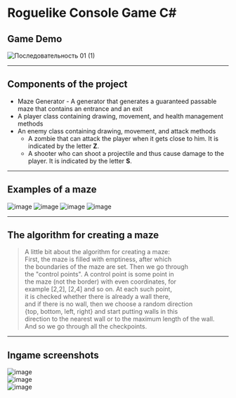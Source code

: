 # Roguelike Console Game C#

## Game Demo

![Последовательность 01 (1)](https://github.com/s11en1/RoguelikeConsoleGame/assets/132915375/29167920-6348-4f87-a3d5-c02b02381b94)

---

 ## Components of the project
 
 <ul>
  <li>Maze Generator - A generator that generates a guaranteed passable maze that contains an entrance and an exit</li>
  <li>A player class containing drawing, movement, and health management methods</li>
  <li>An enemy class containing drawing, movement, and attack methods
     <ul>
      <li>A zombie that can attack the player when it gets close to him. It is indicated by the letter <b>Z</b>.</li>
      <li>A shooter who can shoot a projectile and thus cause damage to the player. It is indicated by the letter <b>S</b>.</li>
     </ul>
  </li>
 </ul>

 ---

 ## Examples of a maze
 
 ![image](https://github.com/s11en1/RoguelikeConsoleGame/assets/132915375/2a34f443-4388-400a-bd0b-24dbc514c5b2)
 ![image](https://github.com/s11en1/RoguelikeConsoleGame/assets/132915375/9a7b3783-836c-4869-9bf6-8ccf363171b4)
 ![image](https://github.com/s11en1/RoguelikeConsoleGame/assets/132915375/241eaea6-fea0-491e-a104-43cfe8e661ab)
 ![image](https://github.com/s11en1/RoguelikeConsoleGame/assets/132915375/103ad217-0c28-4c95-b3cc-15e37b79e03a)

---

## The algorithm for creating a maze

> A little bit about the algorithm for creating a maze:  
> First, the maze is filled with emptiness, after which  
> the boundaries of the maze are set. Then we go through  
> the "control points". A control point is some point in  
> the maze (not the border) with even coordinates, for  
> example [2,2], [2,4] and so on. At each such point,  
> it is checked whether there is already a wall there,  
> and if there is no wall, then we choose a random direction  
> {top, bottom, left, right} and start putting walls in this  
> direction to the nearest wall or to the maximum length of the wall.  
> And so we go through all the checkpoints.

---

 ## Ingame screenshots
 ![image](https://github.com/s11en1/RoguelikeConsoleGame/assets/132915375/59fe356f-ef97-4685-80ba-67b43bd0d851)  
 ![image](https://github.com/s11en1/RoguelikeConsoleGame/assets/132915375/81b54845-a1cd-48d2-b7a5-dd7b8dc29c07)  
 ![image](https://github.com/s11en1/RoguelikeConsoleGame/assets/132915375/3fe72d08-1992-44cd-b2ee-a9cbbca96876)





